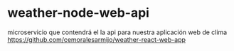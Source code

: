 # weather-node-web-api
microservicio que contendrá el la api para nuestra aplicación web de clima  https://github.com/cemoralesarmijo/weather-react-web-app
